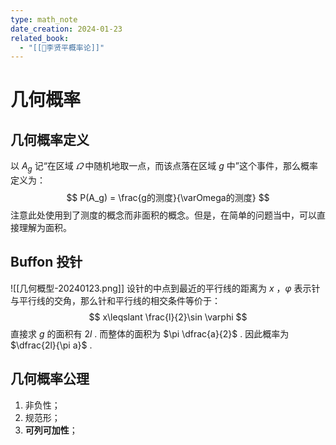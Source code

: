 ```yaml
---
type: math_note
date_creation: 2024-01-23
related_book:
  - "[[📕李贤平概率论]]"
---
```

# 几何概率
## 几何概率定义
以 $A_g$ 记“在区域 $\varOmega$ 中随机地取一点，而该点落在区域 $g$ 中”这个事件，那么概率定义为：
$$
P(A_g) = \frac{g的测度}{\varOmega的测度}
$$
注意此处使用到了测度的概念而非面积的概念。但是，在简单的问题当中，可以直接理解为面积。

## Buffon 投针
![[几何概型-20240123.png]]
设针的中点到最近的平行线的距离为 $x$ ，$\varphi$ 表示针与平行线的交角，那么针和平行线的相交条件等价于：
$$
x\leqslant \frac{l}{2}\sin \varphi
$$
直接求 $g$ 的面积有 ${2l}$ . 而整体的面积为 $\pi \dfrac{a}{2}$ . 因此概率为 $\dfrac{2l}{\pi a}$ .

## 几何概率公理
1. 非负性；
2. 规范形；
3. **可列可加性**；
